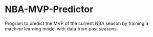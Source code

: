 # NBA-MVP-Predictor
Program to predict the MVP of the current NBA season by training a machine learning model with data from past seasons.
